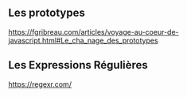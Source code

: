 
## Les prototypes

https://fgribreau.com/articles/voyage-au-coeur-de-javascript.html#Le_cha_nage_des_prototypes

## Les Expressions Régulières
https://regexr.com/
